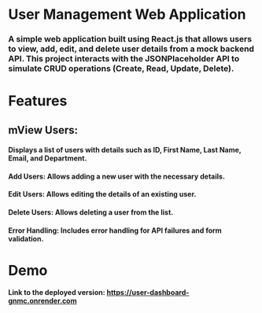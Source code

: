# User Management Web Application
### A simple web application built using React.js that allows users to view, add, edit, and delete user details from a mock backend API. This project interacts with the JSONPlaceholder API to simulate CRUD operations (Create, Read, Update, Delete).

# Features
## mView Users: 
#### Displays a list of users with details such as ID, First Name, Last Name, Email, and Department.
#### Add Users: Allows adding a new user with the necessary details.
#### Edit Users: Allows editing the details of an existing user.
#### Delete Users: Allows deleting a user from the list.
#### Error Handling: Includes error handling for API failures and form validation.

# Demo
#### Link to the deployed version: https://user-dashboard-gnmc.onrender.com
